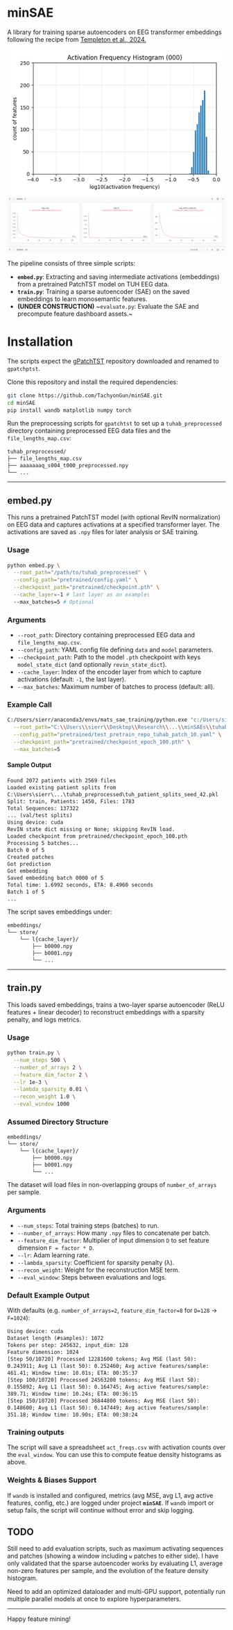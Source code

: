 # minSAE

A library for training sparse autoencoders on EEG transformer embeddings following the recipe from [Templeton et al., 2024.](https://transformer-circuits.pub/2024/scaling-monosemanticity/)

![Feature Density](assets/histograms_better.gif)
![Weather Dataset](assets/wandb_tracking.png)

The pipeline consists of three simple scripts:

- **`embed.py`**: Extracting and saving intermediate activations (embeddings) from a pretrained PatchTST model on TUH EEG data.
- **`train.py`**: Training a sparse autoencoder (SAE) on the saved embeddings to learn monosemantic features.
- **(UNDER CONSTRUCTION)** ~`evaluate.py`: Evaluate the SAE and precompute feature dashboard assets.~


# Installation

The scripts expect the [gPatchTST](https://github.com/gayalkuruppu/gPatchTST/tree/main) repository downloaded and renamed to `gpatchptst`.

Clone this repository and install the required dependencies:

```bash
git clone https://github.com/TachyonGun/minSAE.git
cd minSAE
pip install wandb matplotlib numpy torch
```


Run the preprocessing scripts for `gpatchtst` to set up a `tuhab_preprocessed` directory containing preprocessed EEG data files and the `file_lengths_map.csv`:

```
tuhab_preprocessed/
├── file_lengths_map.csv
├── aaaaaaaq_s004_t000_preprocessed.npy
└── ...
```

---

## embed.py

This runs a pretrained PatchTST model (with optional RevIN normalization) on EEG data and captures activations at a specified transformer layer.  The activations are saved as `.npy` files for later analysis or SAE training.

### Usage

```bash
python embed.py \
  --root_path="/path/to/tuhab_preprocessed" \
  --config_path="pretrained/config.yaml" \
  --checkpoint_path="pretrained/checkpoint.pth" \
  --cache_layer=-1 # last layer as an example\
  --max_batches=5 # Optional
```

### Arguments

- `--root_path`: Directory containing preprocessed EEG data and `file_lengths_map.csv`.
- `--config_path`: YAML config file defining `data` and `model` parameters.
- `--checkpoint_path`: Path to the model `.pth` checkpoint with keys `model_state_dict` (and optionally `revin_state_dict`).
- `--cache_layer`: Index of the encoder layer from which to capture activations (default: `-1`, the last layer).
- `--max_batches`: Maximum number of batches to process (default: all).

### Example Call

```bash
C:/Users/sierr/anaconda3/envs/mats_sae_training/python.exe "c:/Users/sierr/Desktop/Research/.../minSAEs/embed.py" \
  --root_path="C:\\Users\\sierr\\Desktop\\Research\\...\\minSAEs\\tuhab_preprocessed" \
  --config_path="pretrained/test_pretrain_repo_tuhab_patch_10.yaml" \
  --checkpoint_path="pretrained/checkpoint_epoch_100.pth" \
  --max_batches=5
```

#### Sample Output

```
Found 2072 patients with 2569 files
Loaded existing patient splits from C:\Users\sierr\...\tuhab_preprocessed\tuh_patient_splits_seed_42.pkl
Split: train, Patients: 1450, Files: 1783
Total Sequences: 137322
... (val/test splits)
Using device: cuda
RevIN state dict missing or None; skipping RevIN load.
Loaded checkpoint from pretrained/checkpoint_epoch_100.pth
Processing 5 batches...
Batch 0 of 5
Created patches
Got prediction
Got embedding
Saved embedding batch 0000 of 5
Total time: 1.6992 seconds, ETA: 8.4960 seconds
Batch 1 of 5
...  
```

The script saves embeddings under:
```
embeddings/
└── store/
    └── l{cache_layer}/
        ├── b0000.npy
        ├── b0001.npy
        └── ...
```

---

## train.py

This loads saved embeddings, trains a two-layer sparse autoencoder (ReLU features + linear decoder) to reconstruct embeddings with a sparsity penalty, and logs metrics.

### Usage

```bash
python train.py \
  --num_steps 500 \
  --number_of_arrays 2 \
  --feature_dim_factor 2 \
  --lr 1e-3 \
  --lambda_sparsity 0.01 \
  --recon_weight 1.0 \
  --eval_window 1000
```

### Assumed Directory Structure

```
embeddings/
└── store/
    └── l{cache_layer}/
        ├── b0000.npy
        ├── b0001.npy
        └── ...
```

The dataset will load files in non-overlapping groups of `number_of_arrays` per sample.

### Arguments

- `--num_steps`: Total training steps (batches) to run.
- `--number_of_arrays`: How many `.npy` files to concatenate per batch.
- `--feature_dim_factor`: Multiplier of input dimension `D` to set feature dimension `F = factor * D`.
- `--lr`: Adam learning rate.
- `--lambda_sparsity`: Coefficient for sparsity penalty (λ).
- `--recon_weight`: Weight for the reconstruction MSE term.
- `--eval_window`: Steps between evaluations and logs.

### Default Example Output

With defaults (e.g. `number_of_arrays=2`, `feature_dim_factor=8` for `D=128` → `F=1024`):

```
Using device: cuda
Dataset length (#samples): 1072
Tokens per step: 245632, input_dim: 128
Feature dimension: 1024
[Step 50/10720] Processed 12281600 tokens; Avg MSE (last 50): 0.243911; Avg L1 (last 50): 0.252460; Avg active features/sample: 461.41; Window time: 10.01s; ETA: 00:35:37
[Step 100/10720] Processed 24563200 tokens; Avg MSE (last 50): 0.155892; Avg L1 (last 50): 0.164745; Avg active features/sample: 389.71; Window time: 10.24s; ETA: 00:36:15
[Step 150/10720] Processed 36844800 tokens; Avg MSE (last 50): 0.148600; Avg L1 (last 50): 0.147449; Avg active features/sample: 351.18; Window time: 10.90s; ETA: 00:38:24
```

### Training outputs

The script will save a spreadsheet `act_freqs.csv` with activation counts over the `eval_window`. You can use this to compute featue density histograms as above.

### Weights & Biases Support

If `wandb` is installed and configured, metrics (avg MSE, avg L1, avg active features, config, etc.) are logged under project **`minSAE`**.  If `wandb` import or setup fails, the script will continue without error and skip logging.

## TODO

Still need to add evaluation scripts, such as maximum activating sequences and patches (showing a window including `w` patches to either side). I have only validated that the sparse autoencoder works by evaluating L1, average non-zero features per sample, and the evolution of the feature density histogram.

Need to add an optimized dataloader and multi-GPU support, potentially run multiple parallel models at once to explore hyperparameters.

---

Happy feature mining! 